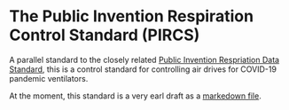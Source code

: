 # The Public Invention Respiration Control Standard (PIRCS)
A parallel standard to the closely related [Public Invention Respriation Data Standard](https://github.com/PubInv/respiration-data-standard), this is a control standard for controlling air drives for COVID-19 pandemic ventilators.

At the moment, this standard is a very earl draft as a [markedown file](https://github.com/PubInv/pubinv-respiration-control-standard/blob/master/PIRCS.md).
